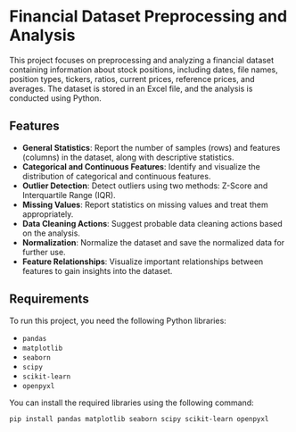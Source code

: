 # Financial Dataset Preprocessing and Analysis

This project focuses on preprocessing and analyzing a financial dataset containing information about stock positions, including dates, file names, position types, tickers, ratios, current prices, reference prices, and averages. The dataset is stored in an Excel file, and the analysis is conducted using Python.

## **Features**
- **General Statistics**: Report the number of samples (rows) and features (columns) in the dataset, along with descriptive statistics.
- **Categorical and Continuous Features**: Identify and visualize the distribution of categorical and continuous features.
- **Outlier Detection**: Detect outliers using two methods: Z-Score and Interquartile Range (IQR).
- **Missing Values**: Report statistics on missing values and treat them appropriately.
- **Data Cleaning Actions**: Suggest probable data cleaning actions based on the analysis.
- **Normalization**: Normalize the dataset and save the normalized data for further use.
- **Feature Relationships**: Visualize important relationships between features to gain insights into the dataset.

## **Requirements**
To run this project, you need the following Python libraries:
- `pandas`
- `matplotlib`
- `seaborn`
- `scipy`
- `scikit-learn`
- `openpyxl`

You can install the required libraries using the following command:
```bash
pip install pandas matplotlib seaborn scipy scikit-learn openpyxl
